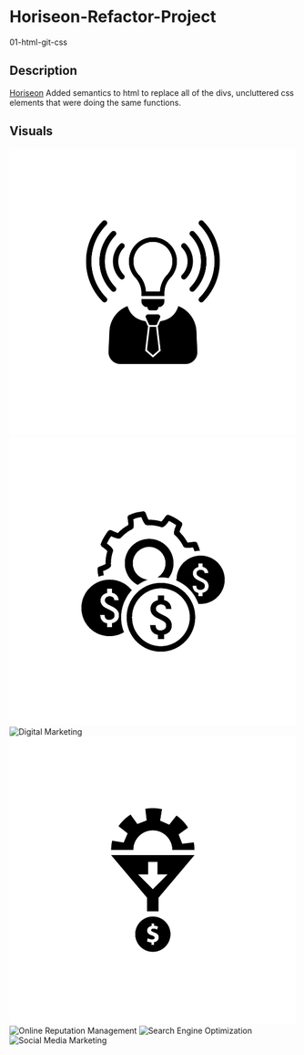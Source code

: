 # Horiseon-Refactor-Project
01-html-git-css

## Description
[Horiseon](https://will-dean5.github.io/horiseon-refactor-project/)
Added semantics to html to replace all of the divs, uncluttered css elements that were doing the same functions. 

## Visuals
![Brand Awareness](./assets/images/brand-awareness.png)
![Cost Management](./assets/images/cost-management.png)
![Digital Marketing](./assets/images/digital-marketing-meeting.jpg)
![Lead Generation](./assets/images/lead-generation.png)
![Online Reputation Management](./assets/images/online-reputation-management.jpg)
![Search Engine Optimization](./assets/images/search-engine-optimization.jpg)
![Social Media Marketing](./assets/images/social-media-marketing.jpg)